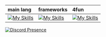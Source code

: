 | main lang | frameworks | 4fun |
| :- | :- | :- |
| [![My Skills](https://skills.thijs.gg/icons?i=html,css,js,py)](https://skillicons.dev) | [![My Skills](https://skills.thijs.gg/icons?i=tailwindcss,babel)](https://skillicons.dev) | [![My Skills](https://skills.thijs.gg/icons?i=ts,nodejs,blender)](https://skillicons.dev) |

[![Discord Presence](https://lanyard.cnrad.dev/api/1022302605428404315?borderRadius=20px&bg=000000&hideDiscrim=true)](https://discord.com/users/1022302605428404315)
